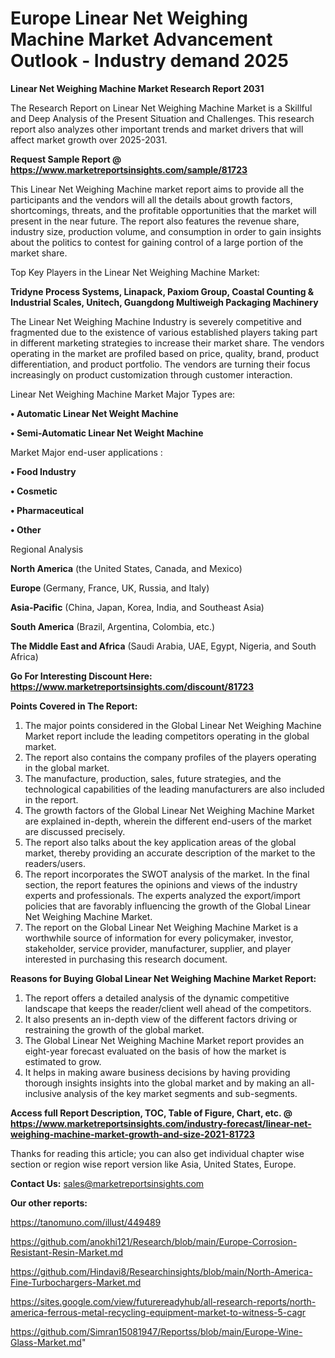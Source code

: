 # Europe Linear Net Weighing Machine Market Advancement Outlook - Industry demand 2025

<strong>Linear Net Weighing Machine Market Research Report 2031</strong>

The Research Report on Linear Net Weighing Machine Market is a Skillful and Deep Analysis of the Present Situation and Challenges. This research report also analyzes other important trends and market drivers that will affect market growth over 2025-2031.

<strong>Request Sample Report @ <a href=https://www.marketreportsinsights.com/sample/81723>https://www.marketreportsinsights.com/sample/81723</a></strong>

This Linear Net Weighing Machine market report aims to provide all the participants and the vendors will all the details about growth factors, shortcomings, threats, and the profitable opportunities that the market will present in the near future. The report also features the revenue share, industry size, production volume, and consumption in order to gain insights about the politics to contest for gaining control of a large portion of the market share.

Top Key Players in the Linear Net Weighing Machine Market:

<strong>Tridyne Process Systems, Linapack, Paxiom Group, Coastal Counting & Industrial Scales, Unitech, Guangdong Multiweigh Packaging Machinery</strong>

The Linear Net Weighing Machine Industry is severely competitive and fragmented due to the existence of various established players taking part in different marketing strategies to increase their market share. The vendors operating in the market are profiled based on price, quality, brand, product differentiation, and product portfolio. The vendors are turning their focus increasingly on product customization through customer interaction.

Linear Net Weighing Machine Market Major Types are:

<strong>• Automatic Linear Net Weight Machine

• Semi-Automatic Linear Net Weight Machine</strong>

Market Major end-user applications :

<strong>• Food Industry

• Cosmetic

• Pharmaceutical

• Other</strong>

Regional Analysis

</u><strong><b>North America</b></strong> (the United States, Canada, and Mexico)

<strong><b>Europe </b></strong>(Germany, France, UK, Russia, and Italy)

<strong><b>Asia-Pacific</b></strong> (China, Japan, Korea, India, and Southeast Asia)

<strong><b>South America</b></strong> (Brazil, Argentina, Colombia, etc.)

<strong><b>The Middle East and Africa</b></strong> (Saudi Arabia, UAE, Egypt, Nigeria, and South Africa)

<strong>Go For Interesting Discount Here: <a href=https://www.marketreportsinsights.com/discount/81723>https://www.marketreportsinsights.com/discount/81723</a></strong>

<strong>Points Covered in The Report:</strong>
<ol>
  <li>The major points considered in the Global Linear Net Weighing Machine Market report include the leading competitors operating in the global market.</li>
  <li>The report also contains the company profiles of the players operating in the global market.</li>
  <li>The manufacture, production, sales, future strategies, and the technological capabilities of the leading manufacturers are also included in the report.</li>
  <li>The growth factors of the Global Linear Net Weighing Machine Market are explained in-depth, wherein the different end-users of the market are discussed precisely.</li>
  <li>The report also talks about the key application areas of the global market, thereby providing an accurate description of the market to the readers/users.</li>
  <li>The report incorporates the SWOT analysis of the market. In the final section, the report features the opinions and views of the industry experts and professionals. The experts analyzed the export/import policies that are favorably influencing the growth of the Global Linear Net Weighing Machine Market.</li>
  <li>The report on the Global Linear Net Weighing Machine Market is a worthwhile source of information for every policymaker, investor, stakeholder, service provider, manufacturer, supplier, and player interested in purchasing this research document.</li>
</ol>
<strong>Reasons for Buying Global Linear Net Weighing Machine Market Report:</strong>

<ol>
  <li>The report offers a detailed analysis of the dynamic competitive landscape that keeps the reader/client well ahead of the competitors.</li>
  <li>It also presents an in-depth view of the different factors driving or restraining the growth of the global market.</li>
  <li>The Global Linear Net Weighing Machine Market report provides an eight-year forecast evaluated on the basis of how the market is estimated to grow.</li>
  <li>It helps in making aware business decisions by having providing thorough insights insights into the global market and by making an all-inclusive analysis of the key market segments and sub-segments.</li>
</ol>
<strong>Access full Report Description, TOC, Table of Figure, Chart, etc. @ <a href=https://www.marketreportsinsights.com/industry-forecast/linear-net-weighing-machine-market-growth-and-size-2021-81723>https://www.marketreportsinsights.com/industry-forecast/linear-net-weighing-machine-market-growth-and-size-2021-81723</a></strong>


Thanks for reading this article; you can also get individual chapter wise section or region wise report version like Asia, United States, Europe.

<strong>Contact Us:</strong>
sales@marketreportsinsights.com

<strong>Our other reports:</strong>

<a href=https://tanomuno.com/illust/449489>https://tanomuno.com/illust/449489</a>

<a href=https://github.com/anokhi121/Research/blob/main/Europe-Corrosion-Resistant-Resin-Market.md>https://github.com/anokhi121/Research/blob/main/Europe-Corrosion-Resistant-Resin-Market.md</a>

<a href=https://github.com/Hindavi8/Researchinsights/blob/main/North-America-Fine-Turbochargers-Market.md>https://github.com/Hindavi8/Researchinsights/blob/main/North-America-Fine-Turbochargers-Market.md</a>

<a href=https://sites.google.com/view/futurereadyhub/all-research-reports/north-america-ferrous-metal-recycling-equipment-market-to-witness-5-cagr>https://sites.google.com/view/futurereadyhub/all-research-reports/north-america-ferrous-metal-recycling-equipment-market-to-witness-5-cagr</a>

<a href=https://github.com/Simran15081947/Reportss/blob/main/Europe-Wine-Glass-Market.md>https://github.com/Simran15081947/Reportss/blob/main/Europe-Wine-Glass-Market.md</a>"
